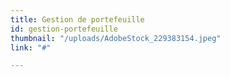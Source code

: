 ```yaml
---
title: Gestion de portefeuille
id: gestion-portefeuille
thumbnail: "/uploads/AdobeStock_229383154.jpeg"
link: "#"

---
```

